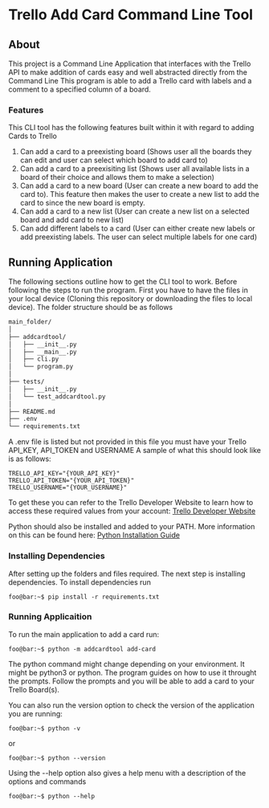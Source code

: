 # Trello Add Card Command Line Tool

## About 
This project is a Command Line Application that interfaces with the Trello API to make addition of cards easy and well abstracted directly from the Command Line
This program is able to add a Trello card with labels and a comment to a specified column of a board.
### Features
This CLI tool has the following features built within it with regard to adding Cards to Trello
1. Can add a card to a preexisting board (Shows user all the boards they can edit and user can select which board to add card to)
2. Can add a card to a preexisiting list (Shows user all available lists in a board of their choice and allows them to make a selection)
3. Can add a card to a new board (User can create a new board to add the card to). This feature then makes the user to create a new list to add the card to since the new board is empty.
4. Can add a card to a new list (User can create a new list on a selected board and add card to new list)
5. Can add different labels to a card (User can either create new labels or add preexisting labels. The user can select multiple labels for one card)

## Running Application 
The following sections outline how to get the CLI tool to work. Before following the steps to run the program. First you have to have the files in your local device (Cloning this repository or downloading the files to local device). The folder structure should be as follows
```bash
main_folder/
│
├── addcardtool/
│   ├── __init__.py
│   ├── __main__.py
│   ├── cli.py
│   └── program.py
│
├── tests/
│   ├── __init__.py
│   └── test_addcardtool.py
│
├── README.md
├── .env
└── requirements.txt
```
A .env file is listed but not provided in this file you must have your Trello API_KEY, API_TOKEN and USERNAME
A sample of what this should look like is as follows: 
```
TRELLO_API_KEY="{YOUR_API_KEY}"
TRELLO_API_TOKEN="{YOUR_API_TOKEN}"
TRELLO_USERNAME="{YOUR_USERNAME}"
```
To get these you can refer to the Trello Developer Website to learn how to access these required values from your account: [Trello Developer Website](https://developer.atlassian.com/cloud/trello/guides/rest-api/api-introduction/)

Python should also be installed and added to your PATH. More information on this can be found here: [Python Installation Guide](https://www.python.org/downloads/)
### Installing Dependencies
After setting up the folders and files required. The next step is installing dependencies. 
To install dependencies run 
```console
foo@bar:~$ pip install -r requirements.txt
```

###  Running Applicaition 
To run the main application to add a card run: 
```console
foo@bar:~$ python -m addcardtool add-card
```
The python command might change depending on your environment. It might be python3 or python. 
The program guides on how to use it throught the prompts. Follow the prompts and you will be able to add a card to your Trello Board(s). 

You can also run the version option to check the version of the application you are running: 

```console
foo@bar:~$ python -v
```
or

```console
foo@bar:~$ python --version
```
Using the --help option also gives a help menu with a description of the options and commands

```console
foo@bar:~$ python --help
```

